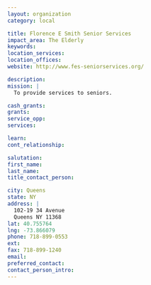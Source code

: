 ```yaml
---
layout: organization
category: local

title: Florence E Smith Senior Services
impact_area: The Elderly
keywords: 
location_services: 
location_offices: 
website: http://www.fes-seniorservices.org/

description: 
mission: |
  To provide services to seniors.

cash_grants: 
grants: 
service_opp: 
services: 

learn: 
cont_relationship: 

salutation: 
first_name: 
last_name: 
title_contact_person: 

city: Queens
state: NY
address: |
  102-19 34 Avenue     
  Queens NY 11368
lat: 40.755764
lng: -73.866079
phone: 718-899-0553
ext: 
fax: 718-899-1240
email: 
preferred_contact: 
contact_person_intro: 
---
```


